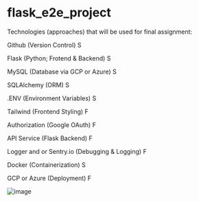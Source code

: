 # flask_e2e_project

Technologies (approaches) that will be used for final assignment:

Github (Version Control) S

Flask (Python; Frotend & Backend) S

MySQL (Database via GCP or Azure) S

SQLAlchemy (ORM) S

.ENV (Environment Variables) S

Tailwind (Frontend Styling) F

Authorization (Google OAuth) F

API Service (Flask Backend) F

Logger and or Sentry.io (Debugging & Logging) F

Docker (Containerization) S

GCP or Azure (Deployment) F

![image](https://github.com/rshaikh95/flask_e2e_project/assets/141374132/6c4367c1-6007-4709-9626-e617cde933b2)
